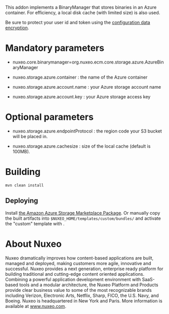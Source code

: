 This addon implements a BinaryManager that stores binaries in an Azure container.
For efficiency, a local disk cache (with limited size) is also used.

Be sure to protect your user id and token using the [configuration data encryption](https://doc.nuxeo.com/x/4YeRAQ).

# Mandatory parameters

- nuxeo.core.binarymanager=org.nuxeo.ecm.core.storage.azure.AzureBinaryManager

- nuxeo.storage.azure.container : the name of the Azure container

- nuxeo.storage.azure.account.name : your Azure storage account name

- nuxeo.storage.azure.account.key : your Azure storage access key

# Optional parameters

- nuxeo.storage.azure.endpointProtocol : the region code your S3 bucket will be placed in.

- nuxeo.storage.azure.cachesize : size of the local cache (default is 100MB).

# Building

    mvn clean install

## Deploying

Install [the Amazon Azure Storage Marketplace Package](https://connect.nuxeo.com/nuxeo/site/marketplace/package/azure-storage).
Or manually copy the built artifacts into `$NUXEO_HOME/templates/custom/bundles/` and activate the "custom" template with .

# About Nuxeo

Nuxeo dramatically improves how content-based applications are built, managed and deployed, making customers more agile, innovative and successful. Nuxeo provides a next generation, enterprise ready platform for building traditional and cutting-edge content oriented applications. Combining a powerful application development environment with SaaS-based tools and a modular architecture, the Nuxeo Platform and Products provide clear business value to some of the most recognizable brands including Verizon, Electronic Arts, Netflix, Sharp, FICO, the U.S. Navy, and Boeing. Nuxeo is headquartered in New York and Paris. More information is available at www.nuxeo.com.
